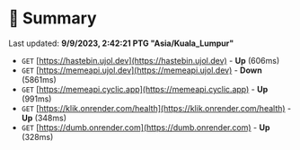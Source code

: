 # 📖 Summary
Last updated: **9/9/2023, 2:42:21 PTG "Asia/Kuala_Lumpur"**

- `GET` [https://hastebin.ujol.dev](https://hastebin.ujol.dev) - **Up** (606ms)
- `GET` [https://memeapi.ujol.dev](https://memeapi.ujol.dev) - **Down** (5861ms)
- `GET` [https://memeapi.cyclic.app](https://memeapi.cyclic.app) - **Up** (991ms)
- `GET` [https://klik.onrender.com/health](https://klik.onrender.com/health) - **Up** (348ms)
- `GET` [https://dumb.onrender.com](https://dumb.onrender.com) - **Up** (328ms)
